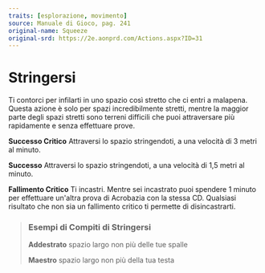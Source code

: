 ```yaml
---
traits: [esplorazione, movimento]
source: Manuale di Gioco, pag. 241
original-name: Squeeze
original-srd: https://2e.aonprd.com/Actions.aspx?ID=31
---
```


# Stringersi

Ti contorci per infilarti in uno spazio così stretto che ci entri a malapena.
Questa azione è solo per spazi incredibilmente stretti, mentre la maggior parte
degli spazi stretti sono terreni difficili che puoi attraversare più rapidamente
e senza effettuare prove.

**Successo Critico** Attraversi lo spazio stringendoti, a una velocità di 3
metri al minuto.

**Successo** Attraversi lo spazio stringendoti, a una velocità di 1,5 metri al
minuto.

**Fallimento Critico** Ti incastri. Mentre sei incastrato puoi spendere 1 minuto
per effettuare un'altra prova di Acrobazia con la stessa CD. Qualsiasi risultato
che non sia un fallimento critico ti permette di disincastrarti.

> ### Esempi di Compiti di Stringersi
>
> **Addestrato** spazio largo non più delle tue spalle
>
> **Maestro** spazio largo non più della tua testa
